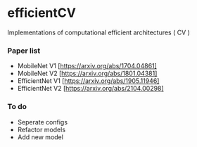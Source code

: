 # efficientCV

Implementations of computational efficient architectures ( CV )

### Paper list

* MobileNet V1  [https://arxiv.org/abs/1704.04861]
* MobileNet V2  [https://arxiv.org/abs/1801.04381]
* EfficientNet V1  [https://arxiv.org/abs/1905.11946]
* EfficientNet V2  [https://arxiv.org/abs/2104.00298]

### To do
 * Seperate configs
 * Refactor models
 * Add new model
